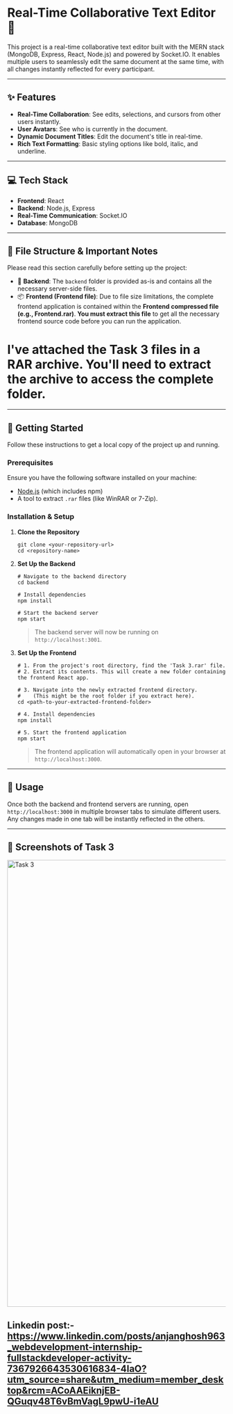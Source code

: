# Real-Time Collaborative Text Editor 📝

This project is a real-time collaborative text editor built with the MERN stack (MongoDB, Express, React, Node.js) and powered by Socket.IO. It enables multiple users to seamlessly edit the same document at the same time, with all changes instantly reflected for every participant.

---

## ✨ Features

* **Real-Time Collaboration**: See edits, selections, and cursors from other users instantly.
* **User Avatars**: See who is currently in the document.
* **Dynamic Document Titles**: Edit the document's title in real-time.
* **Rich Text Formatting**: Basic styling options like bold, italic, and underline.

---

## 💻 Tech Stack

* **Frontend**: React
* **Backend**: Node.js, Express
* **Real-Time Communication**: Socket.IO
* **Database**: MongoDB

---

## 📂 File Structure & Important Notes

Please read this section carefully before setting up the project:

* 📁 **Backend**: The `backend` folder is provided as-is and contains all the necessary server-side files.
* 📦 **Frontend (Frontend file)**: Due to file size limitations, the complete frontend application is contained within the **Frontend compressed file (e.g., Frontend.rar)**. **You must extract this file** to get all the necessary frontend source code before you can run the application.

# I've attached the Task 3 files in a RAR archive. You'll need to extract the archive to access the complete folder.

---

## 🚀 Getting Started

Follow these instructions to get a local copy of the project up and running.

### Prerequisites

Ensure you have the following software installed on your machine:
* [Node.js](https://nodejs.org/) (which includes npm)
* A tool to extract `.rar` files (like WinRAR or 7-Zip).

### Installation & Setup

1.  **Clone the Repository**
    ```
    git clone <your-repository-url>
    cd <repository-name>
    ```

2.  **Set Up the Backend**
    ```
    # Navigate to the backend directory
    cd backend

    # Install dependencies
    npm install

    # Start the backend server
    npm start
    ```
    > The backend server will now be running on `http://localhost:3001`.

3.  **Set Up the Frontend**
    ```
    # 1. From the project's root directory, find the 'Task 3.rar' file.
    # 2. Extract its contents. This will create a new folder containing the frontend React app.

    # 3. Navigate into the newly extracted frontend directory.
    #    (This might be the root folder if you extract here).
    cd <path-to-your-extracted-frontend-folder>

    # 4. Install dependencies
    npm install

    # 5. Start the frontend application
    npm start
    ```
    > The frontend application will automatically open in your browser at `http://localhost:3000`.

---

## 🔧 Usage

Once both the backend and frontend servers are running, open `http://localhost:3000` in multiple browser tabs to simulate different users. Any changes made in one tab will be instantly reflected in the others.

---

## 📸 Screenshots of Task 3

<img width="1920" height="1028" alt="Task 3" src="https://github.com/user-attachments/assets/3e8a6c20-d021-429f-8890-a9e1bab776eb" />

## Linkedin post:- https://www.linkedin.com/posts/anjanghosh963_webdevelopment-internship-fullstackdeveloper-activity-7367926643530616834-4IaO?utm_source=share&utm_medium=member_desktop&rcm=ACoAAEiknjEB-QGuqv48T6vBmVagL9pwU-i1eAU
